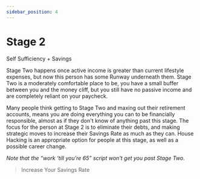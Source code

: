 ```yaml
---
sidebar_position: 4
---
```


# Stage 2

Self Sufficiency + Savings

Stage Two happens once active income is greater than current lifestyle expenses, but now this person has some Runway underneath them. Stage Two is a moderately comfortable place to be, you have a small buffer between you and the money cliff, but you still have no passive income and are completely reliant on your paycheck.

Many people think getting to Stage Two and maxing out their retirement accounts, means you are doing everything you can to be financially responsible, almost as if they don't know of anything past this stage. The focus for the person at Stage 2 is to eliminate their debts, and making strategic moves to increase their Savings Rate as much as they can. House Hacking is an appropriate option for people at this stage, as well as a possible career change. 

*Note that the “work ‘till you’re 65” script won't get you past Stage Two.*

>Increase Your Savings Rate